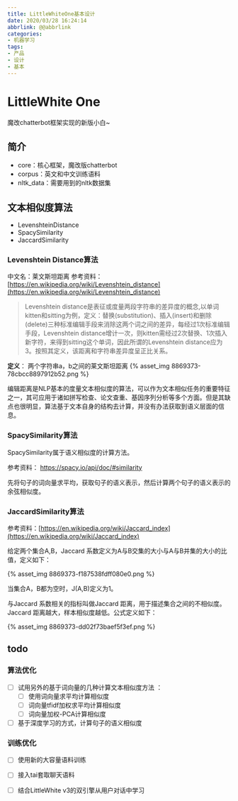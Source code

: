 ```yaml
---
title: LittleWhiteOne基本设计
date: 2020/03/28 16:24:14
abbrlink: @@abbrlink
categories:
- 机器学习
tags:
- 产品
- 设计
- 基本
---
```

# LittleWhite One
魔改chatterbot框架实现的新版小白~

## 简介
- core：核心框架，魔改版chatterbot
- corpus：英文和中文训练语料
- nltk_data：需要用到的nltk数据集

## 文本相似度算法
- LevenshteinDistance
- SpacySimilarity
- JaccardSimilarity

### Levenshtein Distance算法
中文名：莱文斯坦距离
参考资料：[https://en.wikipedia.org/wiki/Levenshtein_distance](https://en.wikipedia.org/wiki/Levenshtein_distance)

>Levenshtein distance是表征或度量两段字符串的差异度的概念,以单词kitten和sitting为例，定义：替换(substitution)、插入(insert)和删除(delete)三种标准编辑手段来消除这两个词之间的差异，每经过1次标准编辑手段，Levenshtein distance增计一次，则kitten需经过2次替换、1次插入新字符，来得到sitting这个单词，因此所谓的Levenshtein distance应为3。按照其定义，该距离和字符串差异度呈正比关系。

**定义**：
两个字符串a，b之间的莱文斯坦距离
{% asset_img 8869373-78cbcc8897912b52.png %}

编辑距离是NLP基本的度量文本相似度的算法，可以作为文本相似任务的重要特征之一，其可应用于诸如拼写检查、论文查重、基因序列分析等多个方面。但是其缺点也很明显，算法基于文本自身的结构去计算，并没有办法获取到语义层面的信息。

###  SpacySimilarity算法 

 SpacySimilarity属于语义相似度的计算方法。 

参考资料： https://spacy.io/api/doc/#similarity 

先将句子的词向量求平均，获取句子的语义表示，然后计算两个句子的语义表示的余弦相似度。

###  JaccardSimilarity算法 
参考资料：[https://en.wikipedia.org/wiki/Jaccard_index](https://en.wikipedia.org/wiki/Jaccard_index)

给定两个集合A,B，Jaccard 系数定义为A与B交集的大小与A与B并集的大小的比值，定义如下：

{% asset_img 8869373-f187538fdff080e0.png %}

当集合A，B都为空时，J(A,B)定义为1。

与Jaccard 系数相关的指标叫做Jaccard 距离，用于描述集合之间的不相似度。Jaccard 距离越大，样本相似度越低。公式定义如下：

{% asset_img 8869373-dd02f73baef5f3ef.png %}

## todo

### 算法优化

- [ ] 试用另外的基于词向量的几种计算文本相似度方法 ：
  - [ ] 使用词向量求平均计算相似度
  - [ ] 词向量tfidf加权求平均计算相似度
  - [ ] 词向量加权-PCA计算相似度
- [ ]  基于深度学习的方式，计算句子的语义相似度 

### 训练优化

- [ ] 使用新的大容量语料训练
- [ ] 接入tai套取聊天语料
- [ ] 结合LittleWhite v3的双引擎从用户对话中学习

